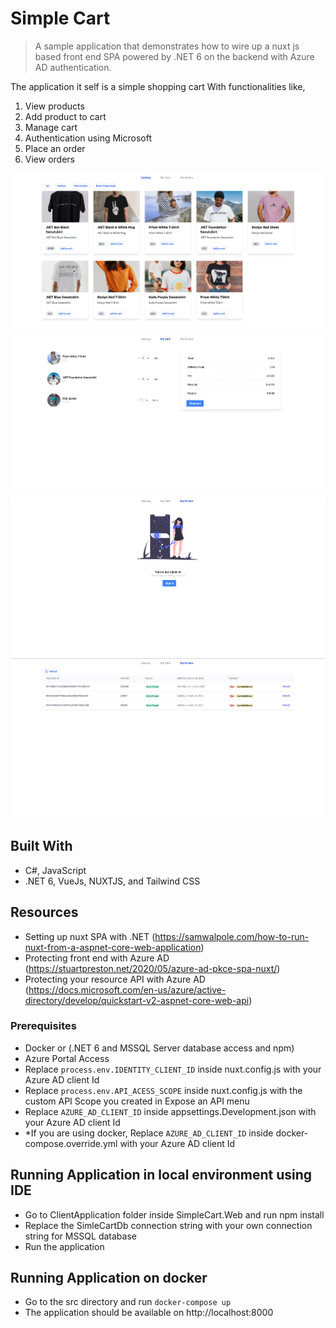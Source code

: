 # Simple Cart

> A sample application that demonstrates how to wire up a nuxt js based front end SPA powered by .NET 6 on the backend with Azure AD authentication.

The application it self is a simple shopping cart
With functionalities like, 
1. View products
2. Add product to cart
3. Manage cart
4. Authentication using Microsoft
5. Place an order
6. View orders

![screenshot](./app_screenshot_1.png)
![screenshot](./app_screenshot_2.png)
![screenshot](./app_screenshot_3.png)
![screenshot](./app_screenshot_4.png)

## Built With
- C#, JavaScript
- .NET 6, VueJs, NUXTJS, and Tailwind CSS

## Resources
- Setting up nuxt SPA with .NET (https://samwalpole.com/how-to-run-nuxt-from-a-aspnet-core-web-application)
- Protecting front end with Azure AD (https://stuartpreston.net/2020/05/azure-ad-pkce-spa-nuxt/)
- Protecting your resource API with Azure AD (https://docs.microsoft.com/en-us/azure/active-directory/develop/quickstart-v2-aspnet-core-web-api)

### Prerequisites
- Docker or (.NET 6 and MSSQL Server database access and npm)
- Azure Portal Access
- Replace `process.env.IDENTITY_CLIENT_ID` inside nuxt.config.js with your Azure AD client Id
- Replace `process.env.API_ACESS_SCOPE` inside nuxt.config.js with the custom API Scope you created in Expose an API menu
- Replace `AZURE_AD_CLIENT_ID` inside appsettings.Development.json with your Azure AD client Id
- *If you are using docker, Replace `AZURE_AD_CLIENT_ID` inside docker-compose.override.yml with your Azure AD client Id

## Running Application in local environment using IDE
- Go to ClientApplication folder inside SimpleCart.Web and run npm install
- Replace the SimleCartDb connection string with your own connection string for MSSQL database
- Run the application

## Running Application on docker
- Go to the src directory and run `docker-compose up`
- The application should be available on http://localhost:8000

